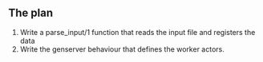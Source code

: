 

## The plan

1. Write a parse_input/1 function that reads the input file and registers the data
2. Write the genserver behaviour that defines the worker actors.
